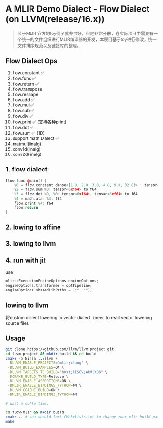 # A MLIR Demo Dialect - Flow Dialect (on LLVM(release/16.x))

> 关于MLIR 官方的toy例子就非常好，但是非常分散，在实际项目中需要有一个统一的文件组织进行MLIR编译器的开发，本项目基于toy进行修改，统一文件排序规范以及链接库的整理。

## Flow Dialect Ops

1. flow.constant ✅
2. flow.func ✅
3. flow.return ✅
4. flow.transpose
5. flow.reshape
4. flow.add ✅
5. flow.mul ✅
6. flow.sub ✅
7. flow.div ✅
8. flow.print ✅ (支持各种print)
10. flow.dot ✅
11. flow.sum ✅ (1D)
12. support math Dialect ✅
13. matmul(linalg)
14. conv1d(linalg)
15. conv2d(linalg)

## 1. flow dialect
```c++
flow.func @main() {
    %0 = flow.constant dense<[1.0, 2.0, 3.0, 4.0, 9.0, 32.0]> : tensor<6xf64>
    %2 = flow.sum %0: tensor<6xf64> to f64
    %3 = flow.dot %0, %0: tensor<6xf64>, tensor<6xf64> to f64
    %4 = math.atan %3: f64
    flow.print %4: f64
    flow.return
}
```


## 2. lowing to affine

## 3. lowing to llvm

## 4. run with jit 
use 
```c++
mlir::ExecutionEngineOptions engineOptions;
engineOptions.transformer = optPipeline;
engineOptions.sharedLibPaths = {"", ""};
```

## lowing to llvm
将custom dialect lowering to vector dialect. (need to read vector lowering source file).

## Usage

```bash
git clone https://github.com/llvm/llvm-project.git
cd llvm-project && mkdir build && cd build
cmake -G Ninja ../llvm \
 -DLLVM_ENABLE_PROJECTS="mlir;clang" \
 -DLLVM_BUILD_EXAMPLES=ON \
 -DLLVM_TARGETS_TO_BUILD="host;RISCV;ARM;X86" \
 -DCMAKE_BUILD_TYPE=Release \
 -DLLVM_ENABLE_ASSERTIONS=ON \
 -DMLIR_ENABLE_BINDINGS_PYTHON=ON \
 -DLLVM_CCACHE_BUILD=ON \
 -DMLIR_ENABLE_BINDINGS_PYTHON=ON
 
# wait a coffe time.

cd flow-mlir && mkdir build
cmake .. # you should look CMakelists.txt to change your mlir build path
make
```










